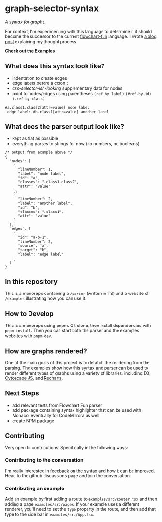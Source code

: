 # graph-selector-syntax

_A syntax for graphs._

For context, I'm experimenting with this language to determine if it should become the successor to the current [flowchart-fun](https://github.com/tone-row/flowchart-fun) language. I wrote [a blog post](https://flowchart.fun/blog/2019/05/19/graph-selector-syntax) explaining my thought process.

[**Check out the Examples**](http://graph-selector-syntax.vercel.app/)

## What does this syntax look like?

- indentation to create edges
- edge labels before a colon `:`
- _css-selector-ish-looking_ supplementary data for nodes
- point to nodes/edges using parentheses `(ref by label)` `(#ref-by-id)` `(.ref-by-class)`

```
#a.class1.class2[attr=value] node label
 edge label: #b.class1[attr=value] another label
```

## What does the parser output look like?

- kept as flat as possible
- everything parses to strings for now (no numbers, no booleans)

```jsonc
/* output from example above */
{
  "nodes": [
    {
      "lineNumber": 1,
      "label": "node label",
      "id": "a",
      "classes": ".class1.class2",
      "attr": "value"
    },
    {
      "lineNumber": 2,
      "label": "another label",
      "id": "b",
      "classes": ".class1",
      "attr": "value"
    }
  ],
  "edges": [
    {
      "id": "a-b-1",
      "lineNumber": 2,
      "source": "a",
      "target": "b",
      "label": "edge label"
    }
  ]
}
```

## In this repository

This is a monorepo containing a `/parser` (written in TS) and a website of `/examples` illustrating how you can use it.

## How to Develop

This is a monorepo using pnpm. Git clone, then install dependencies with `pnpm install`. Then you can start both the parser and the examples websites with `pnpm dev`.

## How are graphs rendered?

One of the main goals of this project is to detatch the rendering from the parsing. The examples show how this syntax and parser can be used to render different types of graphs using a variety of libraries, including [D3](https://d3js.org/), [Cytoscape JS](https://js.cytoscape.org/), and [Recharts](https://recharts.org/).

## Next Steps

- add relevant tests from Flowchart Fun parser
- add package containing syntax highlighter that can be used with Monaco, eventually for CodeMirrora as well
- create NPM package

## Contributing

Very open to contributions! Specifically in the following ways:

### Contributing to the conversation

I'm really interested in feedback on the syntax and how it can be improved. Head to the github discussions page and join the conversation.

### Contributing an example

Add an example by first adding a route to `examples/src/Router.tsx` and then adding a page `examples/src/pages`. If your example uses a different renderer, you'll need to set the `type` property in the route, and then add that type to the side bar in `examples/src/App.tsx`.
